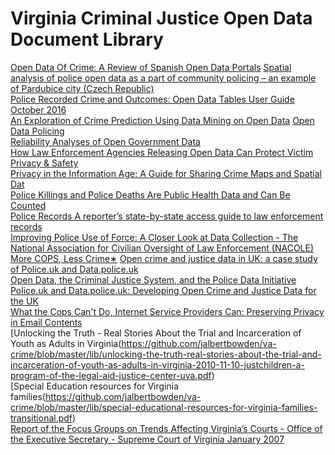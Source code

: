 # Virginia Criminal Justice Open Data Document Library  

[Open Data Of Crime: A Review of Spanish Open Data Portals](https://github.com/jalbertbowden/va-crime/blob/master/lib/open-data-of-crime-a-review-of-spanish-open-data-portals.pdf)
[Spatial analysis of police open data as a part of community policing – an example of Pardubice city (Czech Republic)](https://github.com/jalbertbowden/va-crime/blob/master/lib/spatial-analysis-of-police-open-data-as-a-part-of-community-policing--an-example-of-pardubice-city-czech-republic.pdf)  
[Police Recorded Crime and Outcomes: Open Data Tables User Guide October 2016](https://github.com/jalbertbowden/va-crime/blob/master/lib/police-recorded-crime-and-outcomes-open-data-tables-user-guide-october-2016-pprc-user-guide-oct16.pdf)     
[An Exploration of Crime Prediction Using Data Mining on Open Data](https://github.com/jalbertbowden/va-crime/blob/master/lib/an-exploration-of-crime-prediction-using-data-mining-on-open-data.pdf)
[Open Data Policing](https://github.com/jalbertbowden/va-crime/blob/master/lib/open-data-policing.pdf)  
[Reliability Analyses of Open Government Data](https://github.com/jalbertbowden/va-crime/blob/master/lib/reliability-analyses-of-open-government-data.pdf)  
[How Law Enforcement Agencies Releasing Open Data Can Protect Victim Privacy & Safety](https://github.com/jalbertbowden/va-crime/blob/master/lib/how-law-enforcement-agencies-releasing-open-data-can-protect-victim-privacy-and-safety.pdf)  
[Privacy in the Information Age: A Guide for Sharing Crime Maps and Spatial Dat](https://github.com/jalbertbowden/va-crime/blob/master/lib/privacy-in-the-information-age-a-guide-for-sharing-crime-maps-and-spatial-dat.pdf)  
[Police Killings and Police Deaths Are Public Health Data and Can Be Counted](https://github.com/jalbertbowden/va-crime/blob/master/lib/police-killings-and-police-deaths-are-public-health-data-and-can-be-counted-pmed.1001915.pdf)  
[Police Records A reporter’s state-by-state access guide to law enforcement records](https://github.com/jalbertbowden/va-crime/blob/master/lib/police-records-a-reporter%E2%80%99s-state-by-state-access-guide-to-law-enforcement-records.pdf)  
[Improving Police Use of Force: A Closer Look at Data Collection - The National Association for Civilian Oversight of Law Enforcement (NACOLE)](https://github.com/jalbertbowden/va-crime/blob/master/lib/improving-police-use-of-force-a-closer-look-at-data-collection--the-national-association-for-civilian-oversight-of-law-enforcement-nacole.pdf)  
[More COPS, Less Crime∗](https://github.com/jalbertbowden/va-crime/blob/master/lib/more-cops-less-crime.pdf)
[Open crime and justice data in UK: a case study of Police.uk and Data.police.uk](https://github.com/jalbertbowden/va-crime/blob/master/lib/sharepsi-samosworkshoppolice.ukanddata.police.uk.pdf)  
[Open Data, the Criminal Justice System, and the Police Data Initiative](https://github.com/jalbertbowden/va-crime/blob/master/lib/open-data-police-data-initiative.pdf)
[Police.uk and Data.police.uk: Developing Open Crime and Justice Data for the UK](https://github.com/jalbertbowden/va-crime/blob/master/lib/police.uk-and-data.police.uk-developing-open-crime-and-justice-data-for-the-uk.pdf)  
[What the Cops Can't Do, Internet Service Providers Can: Preserving Privacy in Email Contents](https://github.com/jalbertbowden/va-crime/blob/master/lib/what-the-cops-cant-do-internet-service-providers-can-vjolt-morrison-2011.pdf)  
[Unlocking the Truth - Real Stories About the Trial and Incarceration of Youth as Adults in Virginia(https://github.com/jalbertbowden/va-crime/blob/master/lib/unlocking-the-truth-real-stories-about-the-trial-and-incarceration-of-youth-as-adults-in-virginia-2010-11-10-justchildren-a-program-of-the-legal-aid-justice-center-uva.pdf)  
[Special Education resources for Virginia families(https://github.com/jalbertbowden/va-crime/blob/master/lib/special-educational-resources-for-virginia-families-transitional.pdf)  
[Report of the Focus Groups on Trends Affecting Virginia’s Courts - Office of the Executive Secretary - Supreme Court of Virginia January 2007](https://github.com/jalbertbowden/va-crime/blob/master/lib/report-on-the-focus-groups-on-trends-affecting-virginias-courts-courts.state.va.us-focus-group-complete-report-office-of-the-executive-secretary-supreme-court-of-virginia-2007-01.pdf)  

